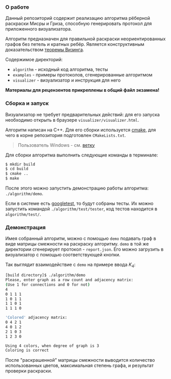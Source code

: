 
### О работе

Данный репозиторий содержит реализацию алгоритма рёберной раскраски Мисры и Гриза, 
способную генерировать протокол для приложенного визуализатора.

Алгоритм предназначен для правильной раскраски неориентированных графов без петель и кратных ребёр.
Является конструктивным доказательством [теоремы Визинга](https://ru.wikipedia.org/wiki/%D0%A2%D0%B5%D0%BE%D1%80%D0%B5%D0%BC%D0%B0_%D0%92%D0%B8%D0%B7%D0%B8%D0%BD%D0%B3%D0%B0).

Содержимое директорий:
- `algorithm`  - исходный код алгоритма, тесты
- `examples`   - примеры протоколов, сгенерированные алгоритмом
- `visualizer` - визуализатор и инструкция для него

**Материалы для рецензентов прикреплены в общий файл экзамена!**


### Сборка и запуск

Визуализатор не требует предварительных действий: для его запуска необходимо открыть в браузере `visualizer/visualizer.html`.

Алгоритм написан на C++. 
Для его сборки используется [cmake](https://cmake.org/), для чего в корне репозитория подготовлен `CMakeLists.txt`.
> Пользователь Windows - см. [ветку](https://github.com/sciengi/graphcol-exam/tree/Windows-building-changes)

Для сборки алгоритма выполнить следующие команды в терминале:
```bash
$ mkdir build
$ cd build
$ cmake ..
$ make
```
После этого можно запустить демонстрацию работы алгоритма: `./algorithm/demo`.

Если в системе есть [googletest](https://github.com/google/googletest), то будут собраны тесты.
Их можно запустить командой `./algorithm/test/tester`, код тестов находится в `algorithm/test/`.


### Демонстрация

Имея собранный алгоритм, можно с помощью `demo` подавать граф в виде матрицы смежности на раскраску алгоритму.
`demo` в той же директории сгенерирует протокол - `report.json`.
Его  можно загрузить в визуализатор с помощью соответствующей кнопки.

Так выглядит взаимодействие с `demo` на примере ввода $K_{4}$:
```bash
[build directory]$ ./algorithm/demo
Please, enter graph as a row count and adjacency matrix:
(Use 1 for connections and 0 for not)
4
0 1 1 1
1 0 1 1
1 1 0 1
1 1 1 0

'Colored' adjacency matrix:
0 4 2 1 
4 0 1 2 
2 1 0 3 
1 2 3 0 

Using 4 colors, when degree of graph is 3
Coloring is correct
```

После "раскрашенной" матрицы смежности выводится количество использованных цветов, максимальная степень графа, и результат проверки раскраски.

